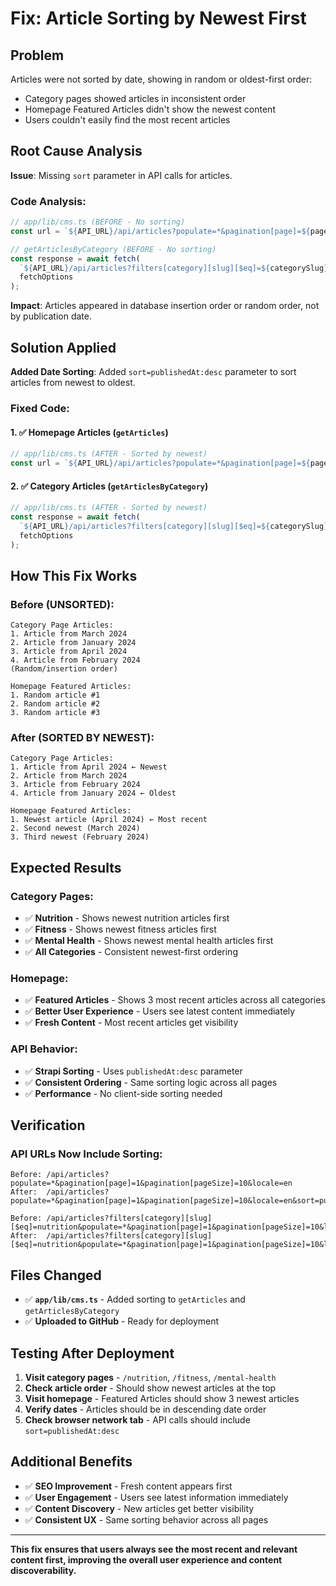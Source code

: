 # Fix: Article Sorting by Newest First

## Problem
Articles were not sorted by date, showing in random or oldest-first order:
- Category pages showed articles in inconsistent order
- Homepage Featured Articles didn't show the newest content
- Users couldn't easily find the most recent articles

## Root Cause Analysis
**Issue**: Missing `sort` parameter in API calls for articles.

### Code Analysis:
```javascript
// app/lib/cms.ts (BEFORE - No sorting)
const url = `${API_URL}/api/articles?populate=*&pagination[page]=${page}&pagination[pageSize]=${pageSize}&locale=${locale}`;

// getArticlesByCategory (BEFORE - No sorting)
const response = await fetch(
  `${API_URL}/api/articles?filters[category][slug][$eq]=${categorySlug}&populate=*&pagination[page]=${page}&pagination[pageSize]=${pageSize}&locale=${locale}`,
  fetchOptions
);
```

**Impact**: Articles appeared in database insertion order or random order, not by publication date.

## Solution Applied
**Added Date Sorting**: Added `sort=publishedAt:desc` parameter to sort articles from newest to oldest.

### Fixed Code:

#### 1. ✅ Homepage Articles (`getArticles`)
```javascript
// app/lib/cms.ts (AFTER - Sorted by newest)
const url = `${API_URL}/api/articles?populate=*&pagination[page]=${page}&pagination[pageSize]=${pageSize}&locale=${locale}&sort=publishedAt:desc`;
```

#### 2. ✅ Category Articles (`getArticlesByCategory`)
```javascript
// app/lib/cms.ts (AFTER - Sorted by newest)
const response = await fetch(
  `${API_URL}/api/articles?filters[category][slug][$eq]=${categorySlug}&populate=*&pagination[page]=${page}&pagination[pageSize]=${pageSize}&locale=${locale}&sort=publishedAt:desc`,
  fetchOptions
);
```

## How This Fix Works

### Before (UNSORTED):
```
Category Page Articles:
1. Article from March 2024
2. Article from January 2024  
3. Article from April 2024
4. Article from February 2024
(Random/insertion order)

Homepage Featured Articles:
1. Random article #1
2. Random article #2
3. Random article #3
```

### After (SORTED BY NEWEST):
```
Category Page Articles:
1. Article from April 2024 ← Newest
2. Article from March 2024
3. Article from February 2024
4. Article from January 2024 ← Oldest

Homepage Featured Articles:
1. Newest article (April 2024) ← Most recent
2. Second newest (March 2024)
3. Third newest (February 2024)
```

## Expected Results

### Category Pages:
- ✅ **Nutrition** - Shows newest nutrition articles first
- ✅ **Fitness** - Shows newest fitness articles first  
- ✅ **Mental Health** - Shows newest mental health articles first
- ✅ **All Categories** - Consistent newest-first ordering

### Homepage:
- ✅ **Featured Articles** - Shows 3 most recent articles across all categories
- ✅ **Better User Experience** - Users see latest content immediately
- ✅ **Fresh Content** - Most recent articles get visibility

### API Behavior:
- ✅ **Strapi Sorting** - Uses `publishedAt:desc` parameter
- ✅ **Consistent Ordering** - Same sorting logic across all pages
- ✅ **Performance** - No client-side sorting needed

## Verification

### API URLs Now Include Sorting:
```
Before: /api/articles?populate=*&pagination[page]=1&pagination[pageSize]=10&locale=en
After:  /api/articles?populate=*&pagination[page]=1&pagination[pageSize]=10&locale=en&sort=publishedAt:desc

Before: /api/articles?filters[category][slug][$eq]=nutrition&populate=*&pagination[page]=1&pagination[pageSize]=10&locale=en
After:  /api/articles?filters[category][slug][$eq]=nutrition&populate=*&pagination[page]=1&pagination[pageSize]=10&locale=en&sort=publishedAt:desc
```

## Files Changed
- ✅ **`app/lib/cms.ts`** - Added sorting to `getArticles` and `getArticlesByCategory`
- ✅ **Uploaded to GitHub** - Ready for deployment

## Testing After Deployment
1. **Visit category pages** - `/nutrition`, `/fitness`, `/mental-health`
2. **Check article order** - Should show newest articles at the top
3. **Visit homepage** - Featured Articles should show 3 newest articles
4. **Verify dates** - Articles should be in descending date order
5. **Check browser network tab** - API calls should include `sort=publishedAt:desc`

## Additional Benefits
- ✅ **SEO Improvement** - Fresh content appears first
- ✅ **User Engagement** - Users see latest information immediately
- ✅ **Content Discovery** - New articles get better visibility
- ✅ **Consistent UX** - Same sorting behavior across all pages

---

**This fix ensures that users always see the most recent and relevant content first, improving the overall user experience and content discoverability.**
